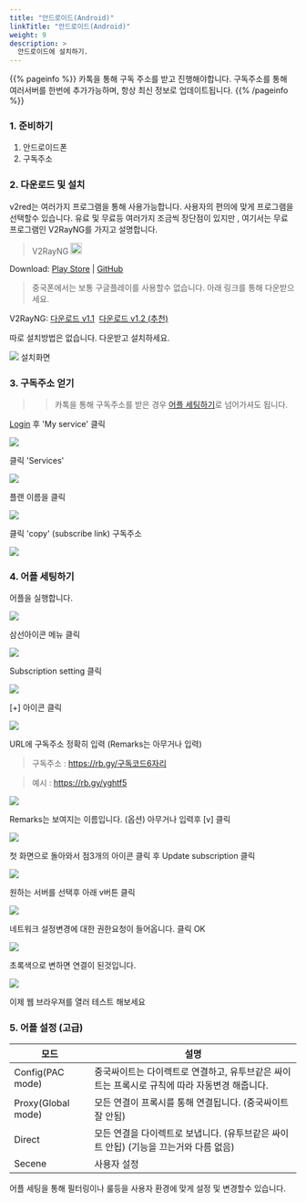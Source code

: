 ```yaml
---
title: "안드로이드(Android)"
linkTitle: "안드로이드(Android)"
weight: 9
description: >
  안드로이드에 설치하기.
---
```


{{% pageinfo %}}
카톡을 통해 구독 주소를 받고 진행해야합니다.
구독주소를 통해 여러서버를 한번에 추가가능하며, 항상 최신 정보로 업데이트됩니다.
{{% /pageinfo %}}



### 1. 준비하기
1. 안드로이드폰
2. 구독주소

### 2. 다운로드 및 설치

v2red는 여러가지 프로그램을 통해 사용가능합니다. 사용자의 편의에 맞게 프로그램을 선택할수 있습니다.
유료 및 무료등 여러가지 조금씩 장단점이 있지만 , 여기서는 무료 프로그램인 V2RayNG를 가지고 설명합니다.

<blockquote>V2RayNG <img src="https://www.v2ray.com/en/resources/android.svg" width="20" /></blockquote>

Download: <a href="https://play.google.com/store/apps/details?id=com.v2ray.ang" target="_blank" rel="noopener">Play Store</a> | <a href="https://github.com/2dust/v2rayNG" target="_blank" rel="noopener">GitHub</a>

> 중국폰에서는 보통 구글플레이를 사용할수 없습니다. 아래 링크를 통해 다운받으세요.

V2RayNG: <a href="http://v2red.com/files/public-docs/v2rayNG_1.1.12.apk" target="_blank" rel="noopener">다운로드 v1.1</a> 
<a href="http://v2red.com/files/public-docs/v2rayNG_1.2.2.apk" target="_blank" rel="noopener">다운로드 v1.2 (추천)</a>

따로 설치방법은 없습니다. 다운받고 설치하세요.

![](/img/v2red-android-01.png)
설치화면

### 3. 구독주소 얻기 

>> 카톡을 통해 구독주소를 받은 경우 [어플 세팅하기](/ko/docs/android/#4-%EC%96%B4%ED%94%8C-%EC%84%B8%ED%8C%85%ED%95%98%EA%B8%B0)로 넘어가셔도 됩니다.

[Login](https://v2red.com) 후 'My service' 클릭

![](/img/v2red-ios-01.png)

클릭 'Services'

![](/img/v2red-ios-02.png)

플랜 이름을 클릭

![](/img/v2red-ios-03.png)

클릭 'copy' (subscribe link) 구독주소

![](/img/v2red-android-03.png)



### 4. 어플 세팅하기

어플을 실행합니다.

![](/img/v2red-android-02.png)

삼선아이콘 메뉴 클릭

![](/img/v2red-android-04.png)

Subscription setting 클릭

![](/img/v2red-android-05.png)

[+] 아이콘 클릭

![](/img/v2red-android-06.png)

URL에 구독주소 정확히 입력 (Remarks는 아무거나 입력)

> 구독주소 : https://rb.gy/구독코드6자리

> 예시 : https://rb.gy/yghtf5

![](/img/v2red-android-07.png)

Remarks는 보여지는 이름입니다. (옵션) 아무거나 입력후 [v] 클릭

![](/img/v2red-android-08.png)

첫 화면으로 돌아와서 점3개의 아이콘 클릭 후 Update subscription 클릭

![](/img/v2red-android-09.png)

원하는 서버를 선택후 아래 v버튼 클릭

![](/img/v2red-android-10.png)

네트워크 설정변경에 대한 권한요청이 들어옵니다. 클릭 OK

![](/img/v2red-android-11.png)

초록색으로 변하면 연결이 된것입니다.

![](/img/v2red-android-12.png)


이제 웹 브라우져를 열러 테스트 해보세요

### 5. 어플 설정 (고급)


| 모드      | 설명         |
|-----------|-----------------|
| Config(PAC mode)  | 중국싸이트는 다이렉트로 연결하고, 유투브같은 싸이트는 프록시로 규칙에 따라 자동변경 해줍니다. |
| Proxy(Global mode)  | 모든 연결이 프록시를 통해 연결됩니다. (중국싸이트 잘 안됨)|
| Direct  | 모든 연결을 다이렉트로 보냅니다. (유투브같은 싸이트 안됩) (기능을 끄는거와 다름 없음) |
| Secene  | 사용자 설정 |
> 
어플 세팅을 통해 필터링이나 룰등을 사용자 환경에 맞게 설정 및 변경할수 있습니다.